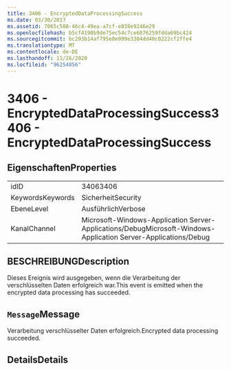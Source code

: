 ```yaml
---
title: 3406 - EncryptedDataProcessingSuccess
ms.date: 03/30/2017
ms.assetid: 7065c508-46c4-49ea-a7cf-e038e9246e29
ms.openlocfilehash: b5cf4190b9de75ec54c7ce6076259fdda69bc424
ms.sourcegitcommit: bc293b14af795e0e999e3304dd40c0222cf2ffe4
ms.translationtype: MT
ms.contentlocale: de-DE
ms.lasthandoff: 11/26/2020
ms.locfileid: "96254856"
---
```

# <a name="3406---encrypteddataprocessingsuccess"></a><span data-ttu-id="c4cb1-102">3406 - EncryptedDataProcessingSuccess</span><span class="sxs-lookup"><span data-stu-id="c4cb1-102">3406 - EncryptedDataProcessingSuccess</span></span>

## <a name="properties"></a><span data-ttu-id="c4cb1-103">Eigenschaften</span><span class="sxs-lookup"><span data-stu-id="c4cb1-103">Properties</span></span>  
  
|||  
|-|-|  
|<span data-ttu-id="c4cb1-104">id</span><span class="sxs-lookup"><span data-stu-id="c4cb1-104">ID</span></span>|<span data-ttu-id="c4cb1-105">3406</span><span class="sxs-lookup"><span data-stu-id="c4cb1-105">3406</span></span>|  
|<span data-ttu-id="c4cb1-106">Keywords</span><span class="sxs-lookup"><span data-stu-id="c4cb1-106">Keywords</span></span>|<span data-ttu-id="c4cb1-107">Sicherheit</span><span class="sxs-lookup"><span data-stu-id="c4cb1-107">Security</span></span>|  
|<span data-ttu-id="c4cb1-108">Ebene</span><span class="sxs-lookup"><span data-stu-id="c4cb1-108">Level</span></span>|<span data-ttu-id="c4cb1-109">Ausführlich</span><span class="sxs-lookup"><span data-stu-id="c4cb1-109">Verbose</span></span>|  
|<span data-ttu-id="c4cb1-110">Kanal</span><span class="sxs-lookup"><span data-stu-id="c4cb1-110">Channel</span></span>|<span data-ttu-id="c4cb1-111">Microsoft-Windows-Application Server-Applications/Debug</span><span class="sxs-lookup"><span data-stu-id="c4cb1-111">Microsoft-Windows-Application Server-Applications/Debug</span></span>|  
  
## <a name="description"></a><span data-ttu-id="c4cb1-112">BESCHREIBUNG</span><span class="sxs-lookup"><span data-stu-id="c4cb1-112">Description</span></span>  

 <span data-ttu-id="c4cb1-113">Dieses Ereignis wird ausgegeben, wenn die Verarbeitung der verschlüsselten Daten erfolgreich war.</span><span class="sxs-lookup"><span data-stu-id="c4cb1-113">This event is emitted when the encrypted data processing has succeeded.</span></span>  
  
## <a name="message"></a><span data-ttu-id="c4cb1-114">`Message`</span><span class="sxs-lookup"><span data-stu-id="c4cb1-114">Message</span></span>  

 <span data-ttu-id="c4cb1-115">Verarbeitung verschlüsselter Daten erfolgreich.</span><span class="sxs-lookup"><span data-stu-id="c4cb1-115">Encrypted data processing succeeded.</span></span>  
  
## <a name="details"></a><span data-ttu-id="c4cb1-116">Details</span><span class="sxs-lookup"><span data-stu-id="c4cb1-116">Details</span></span>

